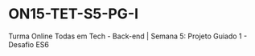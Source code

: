 # ON15-TET-S5-PG-I
Turma Online Todas em Tech - Back-end | Semana 5: Projeto Guiado 1 - Desafio ES6
